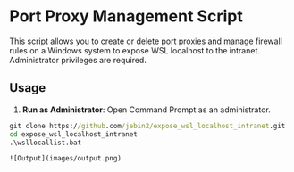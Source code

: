 # Port Proxy Management Script

This script allows you to create or delete port proxies and manage firewall rules on a Windows system to expose WSL localhost to the intranet. Administrator privileges are required.

## Usage

1. **Run as Administrator**: Open Command Prompt as an administrator.

```cmd
git clone https://github.com/jebin2/expose_wsl_localhost_intranet.git
cd expose_wsl_localhost_intranet
.\wsllocallist.bat

![Output](images/output.png)
